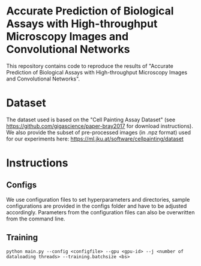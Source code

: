 # Accurate Prediction of Biological Assays with High-throughput Microscopy Images and Convolutional Networks
This repository contains code to reproduce the results of "Accurate Prediction of Biological Assays with High-throughput Microscopy Images and Convolutional Networks".

# Dataset
The dataset used is based on the "Cell Painting Assay Dataset" (see https://github.com/gigascience/paper-bray2017 for download instructions). We also provide the subset of pre-processed images (in .npz format) used for our experiments here: https://ml.jku.at/software/cellpainting/dataset

# Instructions

## Configs
We use configuration files to set hyperparameters and directories, sample configurations are provided in the configs folder
and have to be adjusted accordingly.
Parameters from the configuration files can also be overwritten from the command line.

## Training
```
python main.py --config <configfile> --gpu <gpu-id> --j <number of dataloading threads> --training.batchsize <bs>
```
